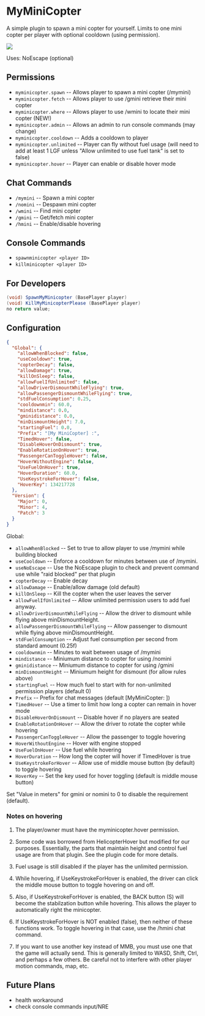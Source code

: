 # MyMiniCopter
A simple plugin to spawn a mini copter for yourself. Limits to one mini copter per player with optional cooldown (using permission).

![](https://www.remod.org/sites/default/files/inline-images/mincopter.jpg)

Uses: NoEscape (optional)

## Permissions

- `myminicopter.spawn` -- Allows player to spawn a mini copter (/mymini)
- `myminicopter.fetch`    -- Allows player to use /gmini retrieve their mini copter
- `myminicopter.where`    -- Allows player to use /wmini to locate their mini copter (NEW!)
- `myminicopter.admin`  -- Allows an admin to run console commands (may change)
- `myminicopter.cooldown` -- Adds a cooldown to player
- `myminicopter.unlimited` -- Player can fly without fuel usage (will need to add at least 1 LGF unless "Allow unlimited to use fuel tank" is set to false)
- `myminicopter.hover` -- Player can enable or disable hover mode

## Chat Commands

- `/mymini` -- Spawn a mini copter
- `/nomini` -- Despawn mini copter
- `/wmini`  -- Find mini copter
- `/gmini`  -- Get/fetch mini copter
- `/hmini`  -- Enable/disable hovering

## Console Commands

- `spawnminicopter <player ID>`
- `killminicopter <player ID>`

## For Developers

```csharp
(void) SpawnMyMinicopter (BasePlayer player)
(void) KillMyMinicopterPlease (BasePlayer player)
no return value;
```

## Configuration

```json
{
  "Global": {
    "allowWhenBlocked": false,
    "useCooldown": true,
    "copterDecay": false,
    "allowDamage": true,
    "killOnSleep": false,
    "allowFuelIfUnlimited": false,
    "allowDriverDismountWhileFlying": true,
    "allowPassengerDismountWhileFlying": true,
    "stdFuelConsumption": 0.25,
    "cooldownmin": 60.0,
    "mindistance": 0.0,
    "gminidistance": 0.0,
    "minDismountHeight": 7.0,
    "startingFuel": 0.0,
    "Prefix": "[My MiniCopter] :",
    "TimedHover": false,
    "DisableHoverOnDismount": true,
    "EnableRotationOnHover": true,
    "PassengerCanToggleHover": false,
    "HoverWithoutEngine": false,
    "UseFuelOnHover": true,
    "HoverDuration": 60.0,
    "UseKeystrokeForHover": false,
    "HoverKey": 134217728
  },
  "Version": {
    "Major": 0,
    "Minor": 4,
    "Patch": 3
  }
}
```
Global:

- `allowWhenBlocked` -- Set to true to allow player to use /mymini while building blocked
- `useCooldown` -- Enforce a cooldown for minutes between use of /mymini.
- `useNoEscape` -- Use the NoEscape plugin to check and prevent command use while "raid blocked" per that plugin
- `copterDecay` -- Enable decay
- `allowDamage` -- Enable/allow damage (old default)
- `killOnSleep` -- Kill the copter when the user leaves the server
- `allowFuelIfUnlimited` -- Allow unlimited permission users to add fuel anyway.
- `allowDriverDismountWhileFlying` -- Allow the driver to dismount while flying above minDismountHeight.
- `allowPassengerDismountWhileFlying` --  Allow passenger to dismount while flying above minDismountHeight.
- `stdFuelConsumption` -- Adjust fuel consumption per second from standard amount (0.25f)
- `cooldownmin` -- Minutes to wait between usage of /mymini
- `mindistance` -- Miniumum distance to copter for using /nomini
- `gminidistance` -- Miniumum distance to copter for using /gmini
- `minDismountHeight` -- Miniumum height for dismount (for allow rules above)
- `startingFuel` -- How much fuel to start with for non-unlimited permission players (default 0)
- `Prefix` -- Prefix for chat messages (default [MyMiniCopter: ])
- `TimedHover` -- Use a timer to limit how long a copter can remain in hover mode
- `DisableHoverOnDismount` -- Disable hover if no players are seated
- `EnableRotationOnHover` -- Allow the driver to rotate the copter while hovering
- `PassengerCanToggleHover` -- Allow the passenger to toggle hovering
- `HoverWithoutEngine` -- Hover with engine stopped
- `UseFuelOnHover` -- Use fuel while hovering
- `HoverDuration` -- How long the copter will hover if TimedHover is true
- `UseKeystrokeForHover` -- Allow use of middle mouse button (by default) to toggle hovering
- `HoverKey` -- Set the key used for hover toggling (default is middle mouse button)

Set "Value in meters" for gmini or nomini to 0 to disable the requirement (default).

### Notes on hovering

1. The player/owner must have the myminicopter.hover permission.

2. Some code was borrowed from HelicopterHover but modified for our purposes.  Essentially, the parts that maintain height and control fuel usage are from that plugin.  See the plugin code for more details.

3. Fuel usage is still disabled if the player has the unlimited permission.

4. While hovering, if UseKeystrokeForHover is enabled, the driver can click the middle mouse button to toggle hovering on and off.

5. Also, if UseKeystrokeForHover is enabled, the BACK button (S) will become the stabilzation button while hovering.  This allows the player to automatically right the minicopter.

6. If UseKeystrokeForHover is NOT enabled (false), then neither of these functions work.  To toggle hovering in that case, use the /hmini chat command.

7. If you want to use another key instead of MMB, you must use one that the game will actually send.  This is generally limited to WASD, Shift, Ctrl, and perhaps a few others.  Be careful not to interfere with other player motion commands, map, etc.

## Future Plans

* health workaround
* check console commands input/NRE

